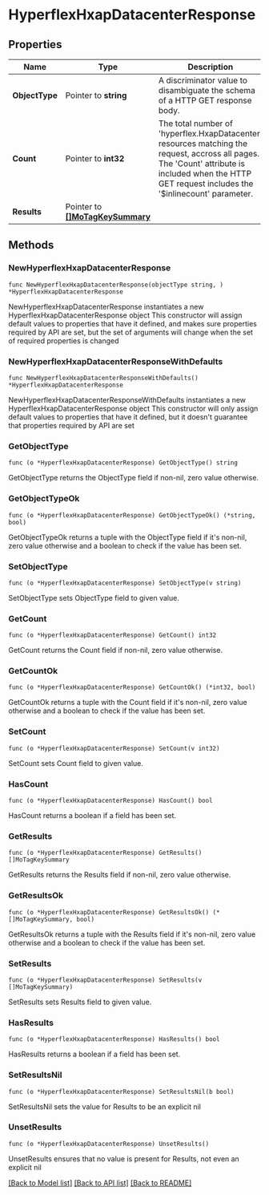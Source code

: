 # HyperflexHxapDatacenterResponse

## Properties

Name | Type | Description | Notes
------------ | ------------- | ------------- | -------------
**ObjectType** | Pointer to **string** | A discriminator value to disambiguate the schema of a HTTP GET response body. | 
**Count** | Pointer to **int32** | The total number of &#39;hyperflex.HxapDatacenter&#39; resources matching the request, accross all pages. The &#39;Count&#39; attribute is included when the HTTP GET request includes the &#39;$inlinecount&#39; parameter. | [optional] 
**Results** | Pointer to [**[]MoTagKeySummary**](MoTagKeySummary.md) |  | [optional] 

## Methods

### NewHyperflexHxapDatacenterResponse

`func NewHyperflexHxapDatacenterResponse(objectType string, ) *HyperflexHxapDatacenterResponse`

NewHyperflexHxapDatacenterResponse instantiates a new HyperflexHxapDatacenterResponse object
This constructor will assign default values to properties that have it defined,
and makes sure properties required by API are set, but the set of arguments
will change when the set of required properties is changed

### NewHyperflexHxapDatacenterResponseWithDefaults

`func NewHyperflexHxapDatacenterResponseWithDefaults() *HyperflexHxapDatacenterResponse`

NewHyperflexHxapDatacenterResponseWithDefaults instantiates a new HyperflexHxapDatacenterResponse object
This constructor will only assign default values to properties that have it defined,
but it doesn't guarantee that properties required by API are set

### GetObjectType

`func (o *HyperflexHxapDatacenterResponse) GetObjectType() string`

GetObjectType returns the ObjectType field if non-nil, zero value otherwise.

### GetObjectTypeOk

`func (o *HyperflexHxapDatacenterResponse) GetObjectTypeOk() (*string, bool)`

GetObjectTypeOk returns a tuple with the ObjectType field if it's non-nil, zero value otherwise
and a boolean to check if the value has been set.

### SetObjectType

`func (o *HyperflexHxapDatacenterResponse) SetObjectType(v string)`

SetObjectType sets ObjectType field to given value.


### GetCount

`func (o *HyperflexHxapDatacenterResponse) GetCount() int32`

GetCount returns the Count field if non-nil, zero value otherwise.

### GetCountOk

`func (o *HyperflexHxapDatacenterResponse) GetCountOk() (*int32, bool)`

GetCountOk returns a tuple with the Count field if it's non-nil, zero value otherwise
and a boolean to check if the value has been set.

### SetCount

`func (o *HyperflexHxapDatacenterResponse) SetCount(v int32)`

SetCount sets Count field to given value.

### HasCount

`func (o *HyperflexHxapDatacenterResponse) HasCount() bool`

HasCount returns a boolean if a field has been set.

### GetResults

`func (o *HyperflexHxapDatacenterResponse) GetResults() []MoTagKeySummary`

GetResults returns the Results field if non-nil, zero value otherwise.

### GetResultsOk

`func (o *HyperflexHxapDatacenterResponse) GetResultsOk() (*[]MoTagKeySummary, bool)`

GetResultsOk returns a tuple with the Results field if it's non-nil, zero value otherwise
and a boolean to check if the value has been set.

### SetResults

`func (o *HyperflexHxapDatacenterResponse) SetResults(v []MoTagKeySummary)`

SetResults sets Results field to given value.

### HasResults

`func (o *HyperflexHxapDatacenterResponse) HasResults() bool`

HasResults returns a boolean if a field has been set.

### SetResultsNil

`func (o *HyperflexHxapDatacenterResponse) SetResultsNil(b bool)`

 SetResultsNil sets the value for Results to be an explicit nil

### UnsetResults
`func (o *HyperflexHxapDatacenterResponse) UnsetResults()`

UnsetResults ensures that no value is present for Results, not even an explicit nil

[[Back to Model list]](../README.md#documentation-for-models) [[Back to API list]](../README.md#documentation-for-api-endpoints) [[Back to README]](../README.md)


